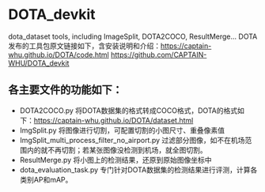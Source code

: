 # DOTA_devkit
dota_dataset tools, including ImageSplit, DOTA2COCO, ResultMerge...
DOTA发布的工具包原文链接如下，含安装说明和介绍：https://captain-whu.github.io/DOTA/code.html   https://github.com/CAPTAIN-WHU/DOTA_devkit

## 各主要文件的功能如下：
- DOTA2COCO.py 将DOTA数据集的格式转成COCO格式，DOTA的格式如下：https://captain-whu.github.io/DOTA/dataset.html
- ImgSplit.py 将图像进行切割，可配置切割的小图尺寸、重叠像素值
- ImgSplit_multi_process_filter_no_airport.py 过滤部分图像，如不在机场范围内的就不再切割；若某张图像没检测到机场，就全图切割。
- ResultMerge.py 将小图上的检测结果，还原到原始图像坐标中
- dota_evaluation_task.py 专门针对DOTA数据集的检测结果进行评测，计算各类别AP和mAP。
